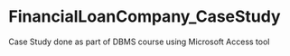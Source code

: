 # FinancialLoanCompany_CaseStudy
Case Study done as part of DBMS course using Microsoft Access tool

